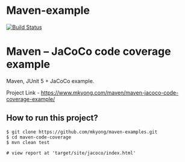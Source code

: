 # Maven-example
[![Build Status](http://ec2-52-201-233-60.compute-1.amazonaws.com:8080/buildStatus/icon?job=maven-example-jacoco)](http://ec2-52-201-233-60.compute-1.amazonaws.com:8080/job/maven-example-jacoco/)


# Maven – JaCoCo code coverage example
Maven, JUnit 5 + JaCoCo example.

Project Link - https://www.mkyong.com/maven/maven-jacoco-code-coverage-example/

## How to run this project?
```
$ git clone https://github.com/mkyong/maven-examples.git
$ cd maven-code-coverage
$ mvn clean test

# view report at 'target/site/jacoco/index.html'
```

